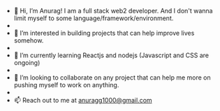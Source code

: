 - 👋 Hi, I’m Anurag! I am a full stack web2 developer. And I don't wanna limit myself to some language/framework/environment.
- 
- 👀 I’m interested in building projects that can help improve lives somehow. 
- 
- 🌱 I’m currently learning Reactjs and nodejs (Javascript and CSS are ongoing)
- 
- 💞️ I’m looking to collaborate on any project that can help me more on pushing myself to work on anything.
- 
- 📫 Reach out to me at anuragg1000@gmail.com
